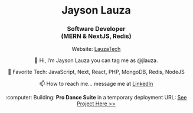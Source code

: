 <h1 align="center">Jayson Lauza</h1>
<h3 align="center">Software Developer<br/>(MERN & NextJS, Redis)</h3>
<p align="center">Website: <a href="https://jayson-lauza.vercel.app">LauzaTech</a></p>

<p align="center">👋 Hi, I’m Jayson Lauza you can tag me as @jlauza.</p>
<p align="center">👀 Favorite Tech: JavaScript, Next, React, PHP, MongoDB, Redis, NodeJS</p>
<p align="center">📫 How to reach me... message me at <a href="https://www.linkedin.com/in/jayson-lauza-a4441948/">LinkedIn</a></p>
<p align="center">:computer: Building: <strong>Pro Dance Suite</strong> in a temporary deployment URL: <a href="https://pro-dance-suite.vercel.app">See Project Here >></a></p>
